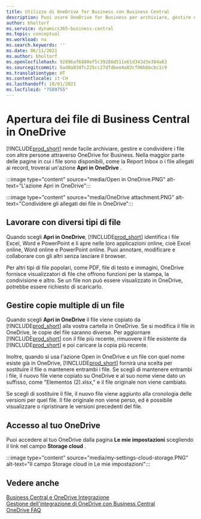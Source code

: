 ```yaml
---
title: Utilizzo di OneDrive for Business con Business Central
description: Puoi usare OneDrive for Business per archiviare, gestire e condividere file, come rapporti o allegati.
author: bholtorf
ms.service: dynamics365-business-central
ms.topic: conceptual
ms.workload: na
ms.search.keywords: ''
ms.date: 06/11/2021
ms.author: bholtorf
ms.openlocfilehash: 92896af6888ef5c39288d511e61d343d3e384a83
ms.sourcegitcommit: 6ad0a834fc225cc27dfdbee4a83cf06bbbcbc1c9
ms.translationtype: HT
ms.contentlocale: it-CH
ms.lasthandoff: 10/01/2021
ms.locfileid: "7589755"
---
```

# <a name="opening-business-central-files-in-onedrive"></a>Apertura dei file di Business Central in OneDrive
[!INCLUDE[prod_short](includes/prod_short.md)] rende facile archiviare, gestire e condividere i file con altre persone attraverso OneDrive for Business. Nella maggior parte delle pagine in cui i file sono disponibili, come la Report Inbox o i file allegati ai record, troverai un'azione **Apri in OneDrive** .

:::image type="content" source="media/Open in OneDrive.PNG" alt-text="L'azione Apri in OneDrive":::

 
:::image type="content" source="media/OneDrive attachment.PNG" alt-text="Condividere gli allegati dei file in OneDrive":::

## <a name="working-with-different-types-of-files"></a>Lavorare con diversi tipi di file
Quando scegli **Apri in OneDrive**, [!INCLUDE[prod_short](includes/prod_short.md)] identifica i file Excel, Word e PowerPoint e li apre nelle loro applicazioni online, cioè Excel online, Word online e PowerPoint online. Puoi annotare, modificare e collaborare con gli altri senza lasciare il browser. 

Per altri tipi di file popolari, come PDF, file di testo e immagini, OneDrive fornisce visualizzatori di file che offrono funzioni per la stampa, la condivisione e altro. Se un file non può essere visualizzato in OneDrive, potrebbe essere richiesto di scaricarlo. 

## <a name="managing-multiple-copies-of-a-file"></a>Gestire copie multiple di un file
Quando scegli **Apri in OneDrive** il file viene copiato da [!INCLUDE[prod_short](includes/prod_short.md)] alla vostra cartella in OneDrive. Se si modifica il file in OneDrive, le copie del file saranno diverse. Per aggiornare [!INCLUDE[prod_short](includes/prod_short.md)] con il file più recente, rimuovere il file esistente da [!INCLUDE[prod_short](includes/prod_short.md)] e poi caricare la copia più recente.

Inoltre, quando si usa l'azione Open in OneDrive e un file con quel nome esiste già in OneDrive, [!INCLUDE[prod_short](includes/prod_short.md)] fornirà una scelta per sostituire il file o mantenere entrambi i file. Se scegli di mantenere entrambi i file, il nuovo file viene copiato su OneDrive e al suo nome viene dato un suffisso, come "Elementos (2).xlsx," e il file originale non viene cambiato. 

Se scegli di sostituire il file, il nuovo file viene aggiunto alla cronologia delle versioni per quel file. Il file originale non viene perso, ed è possibile visualizzare o ripristinare le versioni precedenti del file. 

## <a name="accessing-your-onedrive"></a>Accesso al tuo OneDrive
Puoi accedere al tuo OneDrive dalla pagina **Le mie impostazioni** scegliendo il link nel campo **Storage cloud** .

:::image type="content" source="media/my-settings-cloud-storage.PNG" alt-text="Il campo Storage cloud in Le mie impostazioni":::

<!--## Extending the Connection to OneDrive
You can create an extension and connect it to... For more information, see...-->

## <a name="see-also"></a>Vedere anche
[Business Central e OneDrive Integrazione](across-onedrive-overview.md)  
[Gestione dell'integrazione di OneDrive con Business Central](admin-onedrive-integration.md)  
[OneDrive FAQ](admin-onedrive-faq.md)